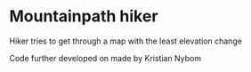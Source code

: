 # Mountainpath hiker
 Hiker tries to get through a map with the least elevation change

Code further developed on made by Kristian Nybom

